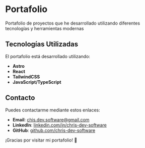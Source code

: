 # Portafolio

Portafolio de proyectos que he desarrollado utilizando diferentes tecnologías y herramientas modernas

## Tecnologías Utilizadas

El portafolio está desarrollado utilizando:

- **Astro**
- **React**
- **TailwindCSS**
- **JavaScript/TypeScript**

## Contacto

Puedes contactarme mediante estos enlaces:

- **Email**: [chis.dev.software@gmail.com](mailto:chris.dev.software@gmail.com)
- **LinkedIn**: [linkedin.com/in/chris-dev-software](https://www.linkedin.com/in/chris-dev-software/)
- **GitHub**: [github.com/chris-dev-software](https://github.com/chris-dev-software)

¡Gracias por visitar mi portafolio! 🚀
